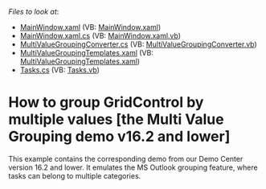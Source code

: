 <!-- default file list -->
*Files to look at*:

* [MainWindow.xaml](./CS/DXApplication3/MainWindow.xaml) (VB: [MainWindow.xaml](./VB/DXApplication3/MainWindow.xaml))
* [MainWindow.xaml.cs](./CS/DXApplication3/MainWindow.xaml.cs) (VB: [MainWindow.xaml.vb](./VB/DXApplication3/MainWindow.xaml.vb))
* [MultiValueGroupingConverter.cs](./CS/DXApplication3/MultiValueGroupingConverter.cs) (VB: [MultiValueGroupingConverter.vb](./VB/DXApplication3/MultiValueGroupingConverter.vb))
* [MultiValueGroupingTemplates.xaml](./CS/DXApplication3/MultiValueGroupingTemplates.xaml) (VB: [MultiValueGroupingTemplates.xaml](./VB/DXApplication3/MultiValueGroupingTemplates.xaml))
* [Tasks.cs](./CS/DXApplication3/Tasks.cs) (VB: [Tasks.vb](./VB/DXApplication3/Tasks.vb))
<!-- default file list end -->
# How to group GridControl by multiple values [the Multi Value Grouping demo v16.2 and lower]


This example contains the corresponding demo from our Demo Center version 16.2 and lower. It emulates the MS Outlook grouping feature, where tasks can belong to multiple categories.

<br/>


